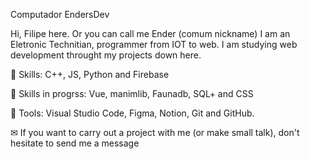 Computador EndersDev

Hi, Filipe here. Or you can call me Ender (comum nickname)
I am an Eletronic Technitian, programmer from IOT to web.
I am studying  web development throught my projects down here.

🦄 Skills: C++, JS, Python and Firebase

🚀 Skills in progrss: Vue, manimlib, Faunadb, SQL+ and CSS

🧰 Tools: Visual Studio Code, Figma, Notion, Git and GitHub.

✉   If you want to carry out a project with me (or make small talk), don't hesitate to send me a message 
